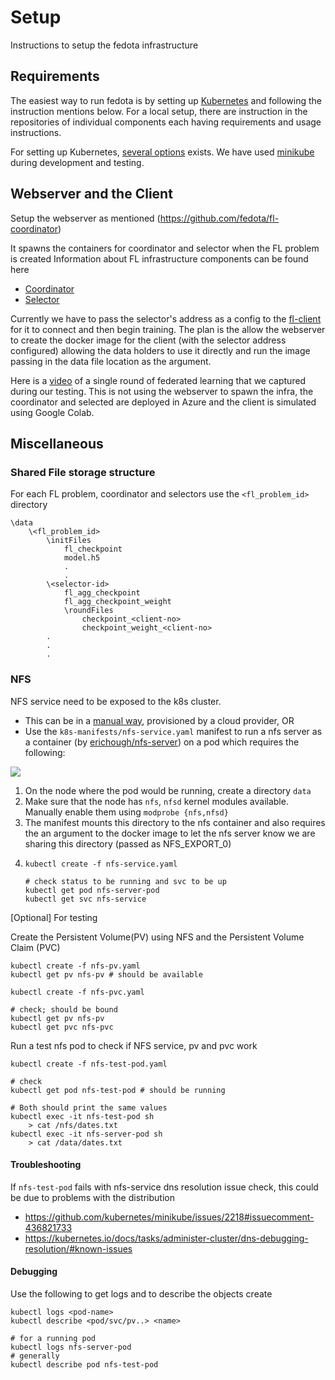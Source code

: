 # Setup
Instructions to setup the fedota infrastructure

## Requirements
The easiest way to run fedota is by setting up [Kubernetes](https://kubernetes.io/) and following the instruction mentions below. For a local setup, there are instruction in the repositories of individual components each having requirements and usage instructions. 

For setting up Kubernetes, [several options](https://kubernetes.io/docs/setup/) exists. We have used [minikube](https://kubernetes.io/docs/setup/learning-environment/minikube/) during development and testing.


## Webserver and the Client

Setup the webserver as mentioned (https://github.com/fedota/fl-coordinator)

It spawns the containers for coordinator and selector when the FL problem is created
Information about FL infrastructure components can be found here 
- [Coordinator](https://github.com/fedota/fl-coordinator)
- [Selector](https://github.com/fedota/fl-selector)

Currently we have to pass the selector's address as a config to the [fl-client](https://github.com/fedota/fl-client) for it to connect and then begin training. The plan is the allow the webserver to create the docker image for the client (with the selector address configured) allowing the data holders to use it directly and run the image passing in the data file location as the argument.

Here is a [video](https://drive.google.com/file/d/1-wbu21gmvTVgxNgRRSCbIKNCVj43fOek/view?usp=sharing) of a single round of federated learning that we captured during our testing. This is not using the webserver to spawn the infra, the coordinator and selected are deployed in Azure and the client is simulated using Google Colab.

## Miscellaneous

### Shared File storage structure
For each FL problem, coordinator and selectors use the `<fl_problem_id>` directory
```
\data
	\<fl_problem_id> 
		\initFiles
			fl_checkpoint
			model.h5
			.
			.
		\<selector-id>
			fl_agg_checkpoint
			fl_agg_checkpoint_weight
			\roundFiles
				checkpoint_<client-no>
				checkpoint_weight_<client-no>
		.
		.
		.
```

### NFS
NFS service need to be exposed to the k8s cluster. 
- This can be in a [manual way](https://blog.exxactcorp.com/deploying-dynamic-nfs-provisioning-in-kubernetes/), provisioned by a cloud provider, OR
- Use the `k8s-manifests/nfs-service.yaml` manifest to run a nfs server as a container (by [erichough/nfs-server](https://github.com/ehough/docker-nfs-server)) on a pod which requires the following:

<image src="diagrams/nfs.png">

1. On the node where the pod would be running, create a directory `data`
2. Make sure that the node has `nfs`, `nfsd` kernel modules available. Manually enable them using `modprobe {nfs,nfsd}`
3. The manifest mounts this directory to the nfs container and also requires the an argument to the docker image to let the nfs server know we are sharing this directory (passed as NFS_EXPORT_0)
4.
	```
	kubectl create -f nfs-service.yaml
	
	# check status to be running and svc to be up
	kubectl get pod nfs-server-pod
	kubectl get svc nfs-service
	```

[Optional] For testing

Create the Persistent Volume(PV) using NFS and the Persistent Volume Claim (PVC)
```
kubectl create -f nfs-pv.yaml
kubectl get pv nfs-pv # should be available

kubectl create -f nfs-pvc.yaml

# check; should be bound
kubectl get pv nfs-pv
kubectl get pvc nfs-pvc 
```
Run a test nfs pod to check if NFS service, pv and pvc work
```
kubectl create -f nfs-test-pod.yaml

# check
kubectl get pod nfs-test-pod # should be running

# Both should print the same values
kubectl exec -it nfs-test-pod sh
	> cat /nfs/dates.txt
kubectl exec -it nfs-server-pod sh
	> cat /data/dates.txt
```
#### Troubleshooting

If `nfs-test-pod` fails with nfs-service dns resolution issue check, this could be due to problems with the distribution 
- https://github.com/kubernetes/minikube/issues/2218#issuecomment-436821733
- https://kubernetes.io/docs/tasks/administer-cluster/dns-debugging-resolution/#known-issues

#### Debugging

Use the following to get logs and to describe the objects create
```
kubectl logs <pod-name>
kubectl describe <pod/svc/pv..> <name>

# for a running pod
kubectl logs nfs-server-pod
# generally
kubectl describe pod nfs-test-pod
```
